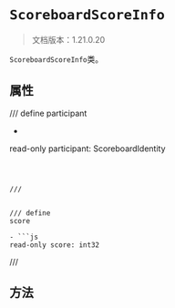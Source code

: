# `ScoreboardScoreInfo`

> 文档版本：1.21.0.20

`ScoreboardScoreInfo`类。

## 属性

/// define
participant

- ```js
read-only participant: ScoreboardIdentity
```



///


/// define
score

- ```js
read-only score: int32
```



///


## 方法
